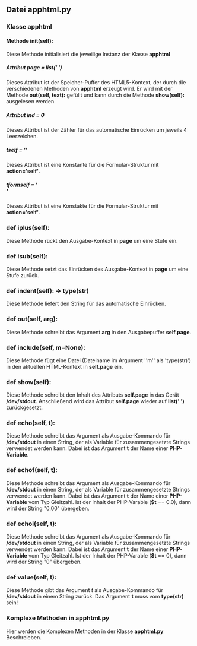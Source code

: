 ## Datei apphtml.py
### Klasse apphtml
#### Methode __init__(self):
  Diese Methode initialisiert die jeweilige Instanz der Klasse __apphtml__
##### Attribut page = list(' ')
  Dieses Attribut ist der Speicher-Puffer des HTML5-Kontext, der durch die verschiedenen Methoden von __apphtml__ erzeugt wird. Er wird mit der Methode     __out(self, text):__ gefüllt und kann durch die Methode __show(self):__ ausgelesen werden.
##### Attribut ind = 0
  Dieses Attribut ist der Zähler für das automatische Einrücken um jeweils 4 Leerzeichen.
##### tself = '<?php echo htmlspecialchars($_SERVER["PHP_SELF"]); ?>'
  Dieses Attribut ist eine Konstante für die Formular-Struktur mit **action='self'**.
##### tformself = '<form id="header" class="fix" action="'+tself+'" method="post" enctype="UTF-8">'
  Dieses Attribut ist eine Konstakte für die Formular-Struktur mit **action='self'**.
### def iplus(self):
  Diese Methode rückt den Ausgabe-Kontext in **page** um eine Stufe ein.
### def isub(self):
  Diese Methode setzt das Einrücken des Ausgabe-Kontext in **page** um eine Stufe zurück.
### def indent(self): -> type(str)
  Diese Methode liefert den String für das automatische Einrücken.
### def out(self, arg):
  Diese Methode schreibt das Argument __arg__ in den Ausgabepuffer __self.page__.
### def include(self, m=None):
  Diese Methode fügt eine Datei (Dateiname im Argument ''m'' als 'type(str)') in den aktuellen
  HTML-Kontext in __self.page__ ein.
### def show(self):
  Diese Methode schreibt den Inhalt des Attributs __self.page__ in das Gerät __/dev/stdout__.
  Anschließend wird das Attribut __self.page__ wieder auf __list(' ')__ zurückgesetzt.
### def echo(self, t):
  Diese Methode schreibt das Argument als Ausgabe-Kommando für __/dev/stdout__ in einen String,
  der als Variable für zusammengesetzte Strings verwendet werden kann. Dabei ist das Argument __t__
  der Name einer __PHP-Variable__.
### def echof(self, t):
  Diese Methode schreibt das Argument als Ausgabe-Kommando für __/dev/stdout__ in einen String,
  der als Variable für zusammengesetzte Strings verwendet werden kann. Dabei ist das Argument __t__
  der Name einer __PHP-Variable__ vom Typ Gleitzahl. Ist der Inhalt der PHP-Varable (__$t__ == 0.0), 
  dann wird der String "0.00" übergeben.
### def echoi(self, t):
  Diese Methode schreibt das Argument als Ausgabe-Kommando für __/dev/stdout__ in einen String,
  der als Variable für zusammengesetzte Strings verwendet werden kann. Dabei ist das Argument __t__
  der Name einer __PHP-Variable__ vom Typ Gleitzahl. Ist der Inhalt der PHP-Varable (__$t__ == 0), 
  dann wird der String "0" übergeben.
### def value(self, t):
  Diese Methode gibt das Argument _t_ als Ausgabe-Kommando für __/dev/stdout__ in einem String
  zurück. Das Argument __t__ muss vom __type(str)__ sein!
### Komplexe Methoden in apphtml.py
  Hier werden die Komplexen Methoden in der Klasse __apphtml.py__ Beschreieben.
  
